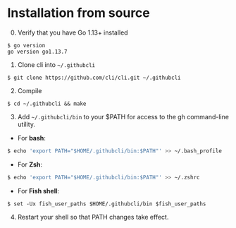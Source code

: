 # Installation from source

0. Verify that you have Go 1.13+ installed
```
$ go version
go version go1.13.7
```

1. Clone cli into `~/.githubcli`
```
$ git clone https://github.com/cli/cli.git ~/.githubcli
```

2. Compile
```
$ cd ~/.githubcli && make
```

3. Add `~/.githubcli/bin` to your $PATH for access to the gh command-line utility.

  * For **bash**:
  ~~~ bash
  $ echo 'export PATH="$HOME/.githubcli/bin:$PATH"' >> ~/.bash_profile
  ~~~
  
  * For **Zsh**:
  ~~~ zsh
  $ echo 'export PATH="$HOME/.githubcli/bin:$PATH"' >> ~/.zshrc
  ~~~
  
  * For **Fish shell**:
  ~~~ fish
  $ set -Ux fish_user_paths $HOME/.githubcli/bin $fish_user_paths
  ~~~

4. Restart your shell so that PATH changes take effect.

